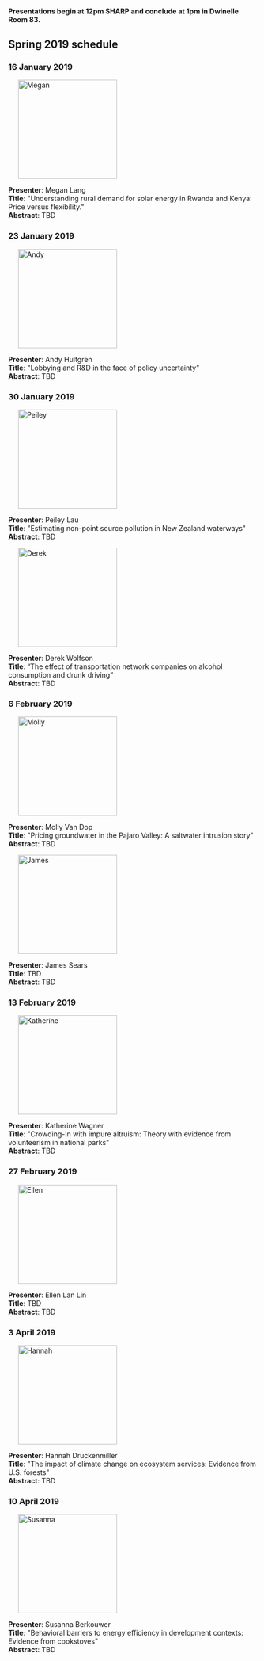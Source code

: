 <h4> Presentations begin at 12pm SHARP and conclude at 1pm in Dwinelle Room 83. </h4>

## Spring 2019 schedule

### 16 January 2019

<img src = "https://are.berkeley.edu/sites/are.berkeley.edu/files/styles/user_big_picture/public/pictures/picture-13618-1446502044.jpg?itok=kd5vFoIJ" width = "200" hspace = "20" alt = "Megan">

__Presenter__: Megan Lang
<br>__Title__: "Understanding rural demand for solar energy in Rwanda and Kenya: Price versus flexibility."
<br>__Abstract__: TBD

### 23 January 2019

<img src = "https://are.berkeley.edu/sites/are.berkeley.edu/files/styles/user_big_picture/public/pictures/picture-13616-1446501639.jpg?itok=v0qmel3b" width = "200" hspace = "20" alt = "Andy">

__Presenter__: Andy Hultgren
<br>__Title__: "Lobbying and R&D in the face of policy uncertainty"
<br>__Abstract__: TBD

### 30 January 2019

<img src = "https://are.berkeley.edu/sites/are.berkeley.edu/files/styles/user_big_picture/public/pictures/picture-12793-1446502165.jpg?itok=PDwGZtTi" width = "200" hspace = "20" alt = "Peiley">

__Presenter__: Peiley Lau
<br>__Title__: "Estimating non-point source pollution in New Zealand waterways"
<br>__Abstract__: TBD

<img src = "https://are.berkeley.edu/sites/are.berkeley.edu/files/styles/user_big_picture/public/pictures/picture-13622-1446501770.jpg?itok=64yOgnyT" width = "200" hspace = "20" alt = "Derek">

__Presenter__: Derek Wolfson
<br>__Title__:  “The effect of transportation network companies on alcohol consumption and drunk driving”
<br>__Abstract__: TBD

### 6 February 2019

<img src = "https://are.berkeley.edu/sites/are.berkeley.edu/files/styles/user_big_picture/public/pictures/picture-13676-1474659435.jpg?itok=6ounlYW2" width = "200" hspace = "20" alt = "Molly">

__Presenter__: Molly Van Dop
<br>__Title__: "Pricing groundwater in the Pajaro Valley: A saltwater intrusion story"
<br>__Abstract__: TBD

<img src = "https://are.berkeley.edu/sites/are.berkeley.edu/files/styles/user_big_picture/public/pictures/picture-13674-1524157489.jpg?itok=ASgyz_WN" width = "200" hspace = "20" alt = "James">

__Presenter__: James Sears
<br>__Title__: TBD
<br>__Abstract__: TBD

### 13 February 2019

<img src = "" width = "200" hspace = "20" alt = "Katherine">

__Presenter__: Katherine Wagner
<br>__Title__: "Crowding-In with impure altruism: Theory with evidence from volunteerism in national parks"
<br>__Abstract__: TBD

### 27 February 2019

<img src = "https://economics.yale.edu/sites/default/files/styles/people_image/public/img_3829_2_9_0_0.jpg?itok=5pIwiVwo" width = "200" hspace = "20" alt = "Ellen">

__Presenter__: Ellen Lan Lin
<br>__Title__: TBD
<br>__Abstract__: TBD


### 3 April 2019

<img src = "https://static1.squarespace.com/static/55667009e4b04bbb290cc837/t/594866bc414fb5fe434f0164/1497917180174/Hannah+Druckenmiller?format=750w" width = "200" hspace = "20" alt = "Hannah">

__Presenter__: Hannah Druckenmiller
<br>__Title__: "The impact of climate change on ecosystem services: Evidence from U.S. forests"
<br>__Abstract__: TBD

### 10 April 2019

<img src = "https://are.berkeley.edu/sites/are.berkeley.edu/files/styles/user_big_picture/public/pictures/picture-12930-1414093706.jpg?itok=KdEL1Xr2" width = "200" hspace = "20" alt = "Susanna">

__Presenter__: Susanna Berkouwer
<br>__Title__: "Behavioral barriers to energy efficiency in development contexts: Evidence from cookstoves"
<br>__Abstract__: TBD
